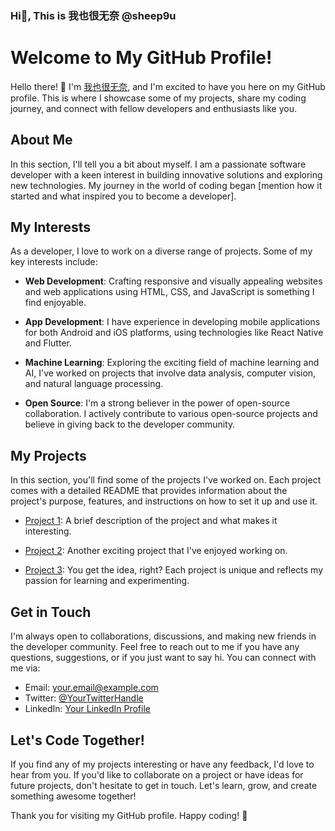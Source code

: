 ### Hi👋, This is 我也很无奈 @sheep9u
# Welcome to My GitHub Profile!

Hello there! 👋 I'm [我也很无奈](https://www.github.com/sheep9u), and I'm excited to have you here on my GitHub profile. This is where I showcase some of my projects, share my coding journey, and connect with fellow developers and enthusiasts like you.

## About Me

In this section, I'll tell you a bit about myself. I am a passionate software developer with a keen interest in building innovative solutions and exploring new technologies. My journey in the world of coding began [mention how it started and what inspired you to become a developer].

## My Interests

As a developer, I love to work on a diverse range of projects. Some of my key interests include:

- **Web Development**: Crafting responsive and visually appealing websites and web applications using HTML, CSS, and JavaScript is something I find enjoyable.

- **App Development**: I have experience in developing mobile applications for both Android and iOS platforms, using technologies like React Native and Flutter.

- **Machine Learning**: Exploring the exciting field of machine learning and AI, I've worked on projects that involve data analysis, computer vision, and natural language processing.

- **Open Source**: I'm a strong believer in the power of open-source collaboration. I actively contribute to various open-source projects and believe in giving back to the developer community.

## My Projects

In this section, you'll find some of the projects I've worked on. Each project comes with a detailed README that provides information about the project's purpose, features, and instructions on how to set it up and use it.

- [Project 1](https://github.com/YourUsername/Project1): A brief description of the project and what makes it interesting.

- [Project 2](https://github.com/YourUsername/Project2): Another exciting project that I've enjoyed working on.

- [Project 3](https://github.com/YourUsername/Project3): You get the idea, right? Each project is unique and reflects my passion for learning and experimenting.

## Get in Touch

I'm always open to collaborations, discussions, and making new friends in the developer community. Feel free to reach out to me if you have any questions, suggestions, or if you just want to say hi. You can connect with me via:

- Email: [your.email@example.com](mailto:your.email@example.com)
- Twitter: [@YourTwitterHandle](https://twitter.com/YourTwitterHandle)
- LinkedIn: [Your LinkedIn Profile](https://www.linkedin.com/in/yourprofile/)

## Let's Code Together!

If you find any of my projects interesting or have any feedback, I'd love to hear from you. If you'd like to collaborate on a project or have ideas for future projects, don't hesitate to get in touch. Let's learn, grow, and create something awesome together!

Thank you for visiting my GitHub profile. Happy coding! 🚀

<!--
**sheep9u/sheep9u** is a ✨ _special_ ✨ repository because its `README.md` (this file) appears on your GitHub profile.

Here are some ideas to get you started:

- 🔭 I’m currently working on ...
- 🌱 I’m currently learning ...
- 👯 I’m looking to collaborate on ...
- 🤔 I’m looking for help with ...
- 💬 Ask me about ...
- 📫 How to reach me: ...
- 😄 Pronouns: ...
- ⚡ Fun fact: ...
-->
